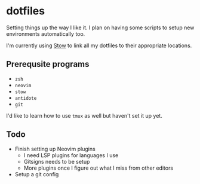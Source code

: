 # dotfiles
Setting things up the way I like it. I plan on having some scripts to setup new environments automatically too.

I'm currently using [Stow](https://www.gnu.org/software/stow/) to link all my dotfiles to their appropriate locations.

## Prerequsite programs
- `zsh`
- `neovim`
- `stow`
- `antidote`
- `git`

I'd like to learn how to use `tmux` as well but haven't set it up yet.

## Todo
* Finish setting up Neovim plugins
  * I need LSP plugins for languages I use
  * Gitsigns needs to be setup
  * More plugins once I figure out what I miss from other editors
* Setup a git config
